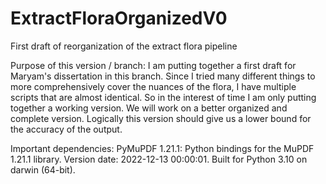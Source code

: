 # ExtractFloraOrganizedV0
First draft of reorganization of the extract flora pipeline

Purpose of this version / branch: 
I am putting together a first draft for Maryam's dissertation in this branch. Since I tried many different things to more comprehensively cover the nuances of the flora, I have multiple scripts that are almost identical. So in the interest of time I am only putting together a working version. We will work on a better organized and complete version. Logically this version should give us a lower bound for the accuracy of the output. 

Important dependencies: 
PyMuPDF 1.21.1: Python bindings for the MuPDF 1.21.1 library.
Version date: 2022-12-13 00:00:01.
Built for Python 3.10 on darwin (64-bit).
